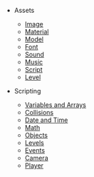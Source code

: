 - Assets
  
  - [Image](a_image.md)
  - [Material](a_material.md)
  - [Model](a_model.md)
  - [Font](a_font.md)
  - [Sound](a_sound.md)
  - [Music](a_music.md)
  - [Script](a_script.md)
  - [Level](a_level.md)

- Scripting

  - [Variables and Arrays](s_variables_and_arrays.md)
  - [Collisions](s_collisions.md)
  - [Date and Time](s_date_and_time.md)
  - [Math](s_math.md)
  - [Objects](s_objects.md)
  - [Levels](s_levels.md)
  - [Events](s_events.md)
  - [Camera](s_camera.md)
  - [Player](s_player.md)